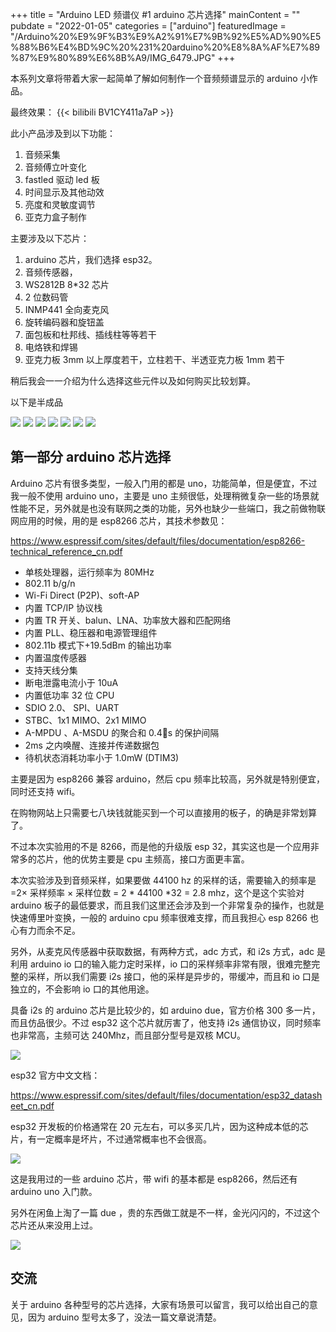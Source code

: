 +++
title = "Arduino LED 频谱仪 #1 arduino 芯片选择"
mainContent = ""
pubdate = "2022-01-05"
categories = ["arduino"]
featuredImage = "/Arduino%20%E9%9F%B3%E9%A2%91%E7%9B%92%E5%AD%90%E5%88%B6%E4%BD%9C%20%231%20arduino%20%E8%8A%AF%E7%89%87%E9%80%89%E6%8B%A9/IMG_6479.JPG"
+++

本系列文章将带着大家一起简单了解如何制作一个音频频谱显示的 arduino 小作品。

最终效果：
{{< bilibili BV1CY411a7aP >}}

此小产品涉及到以下功能：

1. 音频采集
2. 音频傅立叶变化
3. fastled 驱动 led 板
4. 时间显示及其他动效
5. 亮度和灵敏度调节
6. 亚克力盒子制作

主要涉及以下芯片：

1. arduino 芯片，我们选择 esp32。
2. 音频传感器，
3. WS2812B 8\*32 芯片
4. 2 位数码管
5. INMP441 全向麦克风
6. 旋转编码器和旋钮盖
7. 面包板和杜邦线、插线柱等等若干
8. 电烙铁和焊锡
9. 亚克力板 3mm 以上厚度若干，立柱若干、半透亚克力板 1mm 若干

稍后我会一一介绍为什么选择这些元件以及如何购买比较划算。

以下是半成品

![](/Arduino%20%E9%9F%B3%E9%A2%91%E7%9B%92%E5%AD%90%E5%88%B6%E4%BD%9C%20%231%20arduino%20%E8%8A%AF%E7%89%87%E9%80%89%E6%8B%A9/IMG_6473.JPG)
![](/Arduino%20%E9%9F%B3%E9%A2%91%E7%9B%92%E5%AD%90%E5%88%B6%E4%BD%9C%20%231%20arduino%20%E8%8A%AF%E7%89%87%E9%80%89%E6%8B%A9/IMG_6474.JPG)
![](/Arduino%20%E9%9F%B3%E9%A2%91%E7%9B%92%E5%AD%90%E5%88%B6%E4%BD%9C%20%231%20arduino%20%E8%8A%AF%E7%89%87%E9%80%89%E6%8B%A9/IMG_6475.JPG)
![](/Arduino%20%E9%9F%B3%E9%A2%91%E7%9B%92%E5%AD%90%E5%88%B6%E4%BD%9C%20%231%20arduino%20%E8%8A%AF%E7%89%87%E9%80%89%E6%8B%A9/IMG_6476.JPG)
![](/Arduino%20%E9%9F%B3%E9%A2%91%E7%9B%92%E5%AD%90%E5%88%B6%E4%BD%9C%20%231%20arduino%20%E8%8A%AF%E7%89%87%E9%80%89%E6%8B%A9/IMG_6477.JPG)
![](/Arduino%20%E9%9F%B3%E9%A2%91%E7%9B%92%E5%AD%90%E5%88%B6%E4%BD%9C%20%231%20arduino%20%E8%8A%AF%E7%89%87%E9%80%89%E6%8B%A9/IMG_6478.JPG)
![](/Arduino%20%E9%9F%B3%E9%A2%91%E7%9B%92%E5%AD%90%E5%88%B6%E4%BD%9C%20%231%20arduino%20%E8%8A%AF%E7%89%87%E9%80%89%E6%8B%A9/IMG_6479.JPG)

## 第一部分 arduino 芯片选择

Arduino 芯片有很多类型，一般入门用的都是 uno，功能简单，但是便宜，不过我一般不使用 arduino uno，主要是 uno 主频很低，处理稍微复杂一些的场景就性能不足，另外就是也没有联网之类的功能，另外也缺少一些端口，我之前做物联网应用的时候，用的是 esp8266 芯片，其技术参数见：

https://www.espressif.com/sites/default/files/documentation/esp8266-technical_reference_cn.pdf

- 单核处理器，运行频率为 80MHz
- 802.11 b/g/n
- Wi-Fi Direct (P2P)、soft-AP
- 内置 TCP/IP 协议栈
- 内置 TR 开关、balun、LNA、功率放大器和匹配网络
- 内置 PLL、稳压器和电源管理组件
- 802.11b 模式下+19.5dBm 的输出功率
- 内置温度传感器
- 支持天线分集
- 断电泄露电流小于 10uA
- 内置低功率 32 位 CPU
- SDIO 2.0、 SPI、UART
- STBC、1x1 MIMO、2x1 MIMO
- A-MPDU 、A-MSDU 的聚合和 0.4s 的保护间隔
- 2ms 之内唤醒、连接并传递数据包
- 待机状态消耗功率小于 1.0mW (DTIM3)

主要是因为 esp8266 兼容 arduino，然后 cpu 频率比较高，另外就是特别便宜，同时还支持 wifi。

在购物网站上只需要七八块钱就能买到一个可以直接用的板子，的确是非常划算了。

不过本次实验用的不是 8266，而是他的升级版 esp 32，其实这也是一个应用非常多的芯片，他的优势主要是 cpu 主频高，接口方面更丰富。

本次实验涉及到音频采样，如果要做 44100 hz 的采样的话，需要输入的频率是 =2× 采样频率 × 采样位数 = 2 * 44100 *32 = 2.8 mhz，这个是这个实验对 arduino
板子的最低要求，而且我们这里还会涉及到一个非常复杂的操作，也就是快速傅里叶变换，一般的 arduino cpu 频率很难支撑，而且我担心 esp 8266 也心有力而余不足。

另外，从麦克风传感器中获取数据，有两种方式，adc 方式，和 i2s 方式，adc 是利用 arduino io 口的输入能力定时采样，io 口的采样频率非常有限，很难完整完整的采样，所以我们需要 i2s 接口，他的采样是异步的，带缓冲，而且和 io 口是独立的，不会影响 io 口的其他用途。

具备 i2s 的 arduino 芯片是比较少的，如 arduino due，官方价格 300 多一片，而且仿品很少。不过 esp32 这个芯片就厉害了，他支持 i2s 通信协议，同时频率也非常高，主频可达 240Mhz，而且部分型号是双核 MCU。

![](/Arduino%20%E9%9F%B3%E9%A2%91%E7%9B%92%E5%AD%90%E5%88%B6%E4%BD%9C%20%231%20arduino%20%E8%8A%AF%E7%89%87%E9%80%89%E6%8B%A9/esp32.png)

esp32 官方中文文档：

https://www.espressif.com/sites/default/files/documentation/esp32_datasheet_cn.pdf

esp32 开发板的价格通常在 20 元左右，可以多买几片，因为这种成本低的芯片，有一定概率是坏片，不过通常概率也不会很高。

![](/Arduino%20%E9%9F%B3%E9%A2%91%E7%9B%92%E5%AD%90%E5%88%B6%E4%BD%9C%20%231%20arduino%20%E8%8A%AF%E7%89%87%E9%80%89%E6%8B%A9/IMG_6482.JPG)

这是我用过的一些 arduino 芯片，带 wifi 的基本都是 esp8266，然后还有 arduino uno 入门款。

另外在闲鱼上淘了一篇 due ，贵的东西做工就是不一样，金光闪闪的，不过这个芯片还从来没用上过。

![](/Arduino%20%E9%9F%B3%E9%A2%91%E7%9B%92%E5%AD%90%E5%88%B6%E4%BD%9C%20%231%20arduino%20%E8%8A%AF%E7%89%87%E9%80%89%E6%8B%A9/IMG_6484.JPG)

## 交流

关于 arduino 各种型号的芯片选择，大家有场景可以留言，我可以给出自己的意见，因为 arduino 型号太多了，没法一篇文章说清楚。
